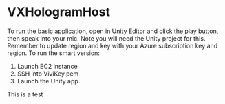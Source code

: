 # VXHologramHost
To run the basic application, open in Unity Editor and click the play button, then speak into your mic. Note you will need the Unity project for this. Remember to update region and key with your Azure subscription key and region. 
To run the smart version:
1. Launch EC2 instance
2. SSH into ViviKey.pem
3. Launch the Unity app. 

This is a test